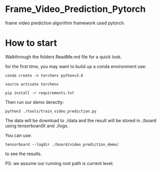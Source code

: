 # Frame_Video_Prediction_Pytorch
frame video prediction algorithm framework used pytorch.

# How to start
Walkthrough the folders ReadMe.md file for a quick look.

for the first time, you may want to build up a conda environment use:

`conda create -n torchenv python=3.6`

`source activate torchenv`

`pip install -r requirements.txt`

Then run our demo derectly:

`python3 ./tools/train_video_prediction.py`

The data will be download to ./data and the result will be stored in ./board using tensorboardX and ./logs.

You can use:

`tensorboard --logdir ./board/video_prediction_demo/`

to see the results.

PS: we assume our running root path is current level.